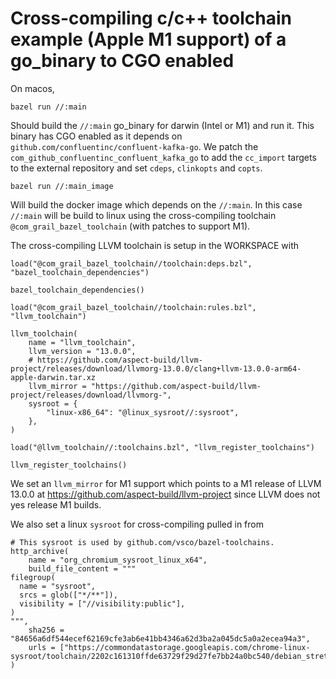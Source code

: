 # Cross-compiling c/c++ toolchain example (Apple M1 support) of a go_binary to CGO enabled

On macos,

```
bazel run //:main
```

Should build the `//:main` go_binary for darwin (Intel or M1) and run it. This binary has CGO enabled as it depends on `github.com/confluentinc/confluent-kafka-go`. We patch the `com_github_confluentinc_confluent_kafka_go` to add the `cc_import` targets to the external repository and set `cdeps`, `clinkopts` and `copts`.

```
bazel run //:main_image
```

Will build the docker image which depends on the `//:main`. In this case `//:main` will be build to linux using the cross-compiling toolchain `@com_grail_bazel_toolchain` (with patches to support M1).

The cross-compiling LLVM toolchain is setup in the WORKSPACE with 

```
load("@com_grail_bazel_toolchain//toolchain:deps.bzl", "bazel_toolchain_dependencies")

bazel_toolchain_dependencies()

load("@com_grail_bazel_toolchain//toolchain:rules.bzl", "llvm_toolchain")

llvm_toolchain(
    name = "llvm_toolchain",
    llvm_version = "13.0.0",
    # https://github.com/aspect-build/llvm-project/releases/download/llvmorg-13.0.0/clang+llvm-13.0.0-arm64-apple-darwin.tar.xz
    llvm_mirror = "https://github.com/aspect-build/llvm-project/releases/download/llvmorg-",
    sysroot = {
        "linux-x86_64": "@linux_sysroot//:sysroot",
    },
)

load("@llvm_toolchain//:toolchains.bzl", "llvm_register_toolchains")

llvm_register_toolchains()
```

We set an `llvm_mirror` for M1 support which points to a M1 release of LLVM 13.0.0 at https://github.com/aspect-build/llvm-project since LLVM does not yes release M1 builds.

We also set a linux `sysroot` for cross-compiling pulled in from

```
# This sysroot is used by github.com/vsco/bazel-toolchains.
http_archive(
    name = "org_chromium_sysroot_linux_x64",
    build_file_content = """
filegroup(
  name = "sysroot",
  srcs = glob(["*/**"]),
  visibility = ["//visibility:public"],
)
""",
    sha256 = "84656a6df544ecef62169cfe3ab6e41bb4346a62d3ba2a045dc5a0a2ecea94a3",
    urls = ["https://commondatastorage.googleapis.com/chrome-linux-sysroot/toolchain/2202c161310ffde63729f29d27fe7bb24a0bc540/debian_stretch_amd64_sysroot.tar.xz"],
)
```
